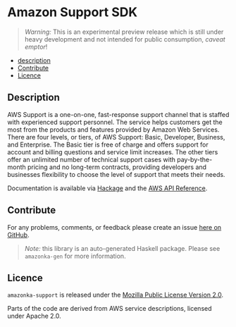 # Amazon Support SDK

> _Warning:_ This is an experimental preview release which is still under heavy development and not intended for public consumption, _caveat emptor_!

* [description](#description)
* [Contribute](#contribute)
* [Licence](#licence)

## Description

AWS Support is a one-on-one, fast-response support channel that is staffed
with experienced support personnel. The service helps customers get the most
from the products and features provided by Amazon Web Services. There are
four levels, or tiers, of AWS Support: Basic, Developer, Business, and
Enterprise. The Basic tier is free of charge and offers support for account
and billing questions and service limit increases. The other tiers offer an
unlimited number of technical support cases with pay-by-the-month pricing and
no long-term contracts, providing developers and businesses flexibility to
choose the level of support that meets their needs.

Documentation is available via [Hackage](http://hackage.haskell.org/package/amazonka-support)
and the [AWS API Reference](http://docs.aws.amazon.com/awssupport/latest/APIReference/Welcome.html).


## Contribute

For any problems, comments, or feedback please create an issue [here on GitHub](https://github.com/brendanhay/amazonka/issues).

> _Note:_ this library is an auto-generated Haskell package. Please see `amazonka-gen` for more information.


## Licence

`amazonka-support` is released under the [Mozilla Public License Version 2.0](http://www.mozilla.org/MPL/).

Parts of the code are derived from AWS service descriptions, licensed under Apache 2.0.
